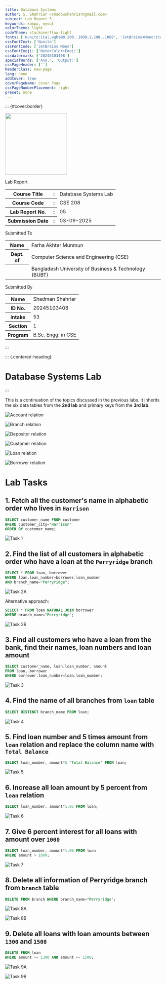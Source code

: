 ```yaml
---
title: Database Systems
author: S. Shahriar <shadowshahriar@gmail.com>
subject: Lab Report 5
keywords: xampp, mysql
colorTheme: light
codeTheme: stackoverflow-light
fonts: ['Nunito:ital,wght@0,200..1000;1,200..1000', 'JetBrains+Mono:ital,wght@0,100..800;1,100..800']
cssFontText: ['Nunito']
cssFontCode: ['JetBrains Mono']
cssFontEmoji: ['Noto+Color+Emoji']
cssWatermark: ['20245103408']
specialWords: ['Ans.', 'Output:']
cssPageHeader: ['']
headerClass: new-page
lang: none
addCover: true
coverPageName: Cover Page
cssPageNumberPlacement: right
preset: none
---
```


::: {#cover.border}

<section>
	<img id="watermark" class="round" src="./bubt.png" width="200px" />
</section>
<section>
	<p class="h1 w800 underline text-upr">Lab Report</p>
	<table class="compact borderless table-large table-upr padless" style="width: 5.1in">
		<tr>
			<th>Course Title</th>
			<th>:</th><td>Database Systems Lab</td>
		</tr>
		<tr>
			<th>Course Code</th>
			<th>:</th><td>CSE 208</td>
		</tr>
		<tr>
			<th>Lab Report No.</th>
			<th>:</th><td>05</td>
		</tr>
		<tr>
			<th>Submission Date</th>
			<th>:</th><td>03-09-2025</td>
		</tr>
	</table>
</section>
<section style="--hw: 7.2rem;">
	<p class="h2 w800 text-upr">Submitted To</p>
	<table class="compact borderless table-large table-upr padless withleader">
		<tr>
			<th>Name</th>
			<td>Farha Akhter Munmun</td>
		</tr>
		<tr>
			<th>Dept. of</th>
			<td>Computer Science and Engineering (CSE)</td>
		</tr>
		<tr>
			<th></th>
			<td>Bangladesh University of Business & Technology (BUBT)</td>
		</tr>
	</table>
</section>
<section style="--hw: 7.2rem;">
	<p class="h2 w800 text-upr">Submitted By</p>
	<table class="compact borderless table-large table-upr padless withleader">
		<tr>
			<th>Name</th>
			<td>Shadman Shahriar</td>
		</tr>
		<tr>
			<th>ID No.</th>
			<td>20245103408</td>
		</tr>
		<tr>
			<th>Intake</th>
			<td>53</td>
		</tr>
		<tr>
			<th>Section</th>
			<td>1</td>
		</tr>
		<tr>
			<th>Program</th>
			<td>B.Sc. Engg. in CSE</td>
		</tr>
	</table>
</section>

:::

::: {.centered-heading}

# Database Systems Lab

:::

This is a continuation of the topics discussed in the previous labs. It inherits the six data tables from the **2nd lab** and primary keys from the **3rd lab**.

<!-- <p align="center">
<img src="images/account.png" width="660px" alt="Account relation"/>
<img src="images/branch.png" width="660px" alt="Branch relation"/>
<img src="images/depositor.png" width="660px" alt="Depositor relation"/>
<img src="images/customer.png" width="660px" alt="Customer relation"/>
<img src="images/loan.png" width="660px" alt="Loan relation"/>
<img src="images/borrower.png" width="660px" alt="Borrower relation"/>
</p> -->

![Account relation](images/account.png)

![Branch relation](images/branch.png)

![Depositor relation](images/depositor.png)

![Customer relation](images/customer.png)

![Loan relation](images/loan.png)

![Borrower relation](images/borrower.png)

# Lab Tasks

## 1. Fetch all the customer's name in alphabetic order who lives in `Harrison`

```sql
SELECT customer_name FROM customer
WHERE customer_city="Harrison"
ORDER BY customer_name;
```

![Task 1](images/Q1.png)

## 2. Find the list of all customers in alphabetic order who have a loan at the `Perryridge` branch

```sql
SELECT * FROM loan, borrower
WHERE loan.loan_number=borrower.loan_number
AND branch_name="Perryridge";
```

![Task 2A](images/Q2a.png)

Alternative approach:

```sql
SELECT * FROM loan NATURAL JOIN borrower
WHERE branch_name="Perryridge";
```

![Task 2B](images/Q2b.png)

## 3. Find all customers who have a loan from the bank, find their names, loan numbers and loan amount

```sql
SELECT customer_name, loan.loan_number, amount
FROM loan, borrower
WHERE borrower.loan_number=loan.loan_number;
```

![Task 3](images/Q3.png)

## 4. Find the name of all branches from `loan` table

```sql
SELECT DISTINCT branch_name FROM loan;
```

![Task 4](images/Q4.png)

## 5. Find loan number and 5 times amount from `loan` relation and replace the column name with `Total Balance`

```sql
SELECT loan_number, amount*5 "Total Balance" FROM loan;
```

![Task 5](images/Q5.png)

## 6. Increase all loan amount by 5 percent from `loan` relation

```sql
SELECT loan_number, amount*1.05 FROM loan;
```

![Task 6](images/Q6.png)

## 7. Give 6 percent interest for all loans with amount over `1000`

```sql
SELECT loan_number, amount*1.06 FROM loan
WHERE amount > 1000;
```

![Task 7](images/Q7.png)

## 8. Delete all information of Perryridge branch from `branch` table

```sql
DELETE FROM branch WHERE branch_name="Perryridge";
```

![Task 8A](images/Q8a.png)

![Task 8B](images/Q8b.png)

## 9. Delete all loans with loan amounts between `1300` and `1500`

```sql
DELETE FROM loan
WHERE amount >= 1300 AND amount <= 1500;
```

![Task 9A](images/loan.png)

![Task 9B](images/Q9.png)
